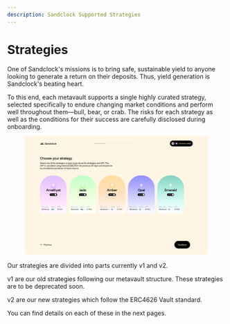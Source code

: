 ```yaml
---
description: Sandclock Supported Strategies
---
```


# Strategies

One of Sandclock's missions is to bring safe, sustainable yield to anyone looking to generate a return on their deposits. Thus, yield generation is Sandclock's beating heart.

To this end, each metavault supports a single highly curated strategy, selected specifically to endure changing market conditions and perform well throughout them—bull, bear, or crab. The risks for each strategy as well as the conditions for their success are carefully disclosed during onboarding.

<figure><img src="../.gitbook/assets/Onboarding - selected network.jpg" alt=""><figcaption></figcaption></figure>

Our strategies are divided into parts currently v1 and v2.

v1 are our old strategies following our metavault structure. These strategies are to be deprecated soon.

v2 are our new strategies which follow the ERC4626 Vault standard.&#x20;

You can find details on each of these in the next pages.
